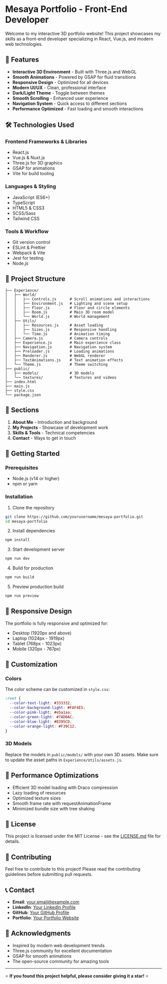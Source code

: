 # Mesaya Portfolio - Front-End Developer

Welcome to my interactive 3D portfolio website! This project showcases my skills as a front-end developer specializing in React, Vue.js, and modern web technologies.

## 🚀 Features

- **Interactive 3D Environment** - Built with Three.js and WebGL
- **Smooth Animations** - Powered by GSAP for fluid transitions
- **Responsive Design** - Optimized for all devices
- **Modern UI/UX** - Clean, professional interface
- **Dark/Light Theme** - Toggle between themes
- **Smooth Scrolling** - Enhanced user experience
- **Navigation System** - Quick access to different sections
- **Performance Optimized** - Fast loading and smooth interactions

## 🛠️ Technologies Used

### Frontend Frameworks & Libraries
- React.js
- Vue.js & Nuxt.js
- Three.js for 3D graphics
- GSAP for animations
- Vite for build tooling

### Languages & Styling
- JavaScript (ES6+)
- TypeScript
- HTML5 & CSS3
- SCSS/Sass
- Tailwind CSS

### Tools & Workflow
- Git version control
- ESLint & Prettier
- Webpack & Vite
- Jest for testing
- Node.js

## 📁 Project Structure

```
├── Experience/
│   ├── World/
│   │   ├── Controls.js      # Scroll animations and interactions
│   │   ├── Environment.js   # Lighting and scene setup
│   │   ├── Floor.js         # Floor and circle elements
│   │   ├── Room.js          # Main 3D room model
│   │   └── World.js         # World management
│   ├── Utils/
│   │   ├── Resources.js     # Asset loading
│   │   ├── Sizes.js         # Responsive handling
│   │   └── Time.js          # Animation timing
│   ├── Camera.js            # Camera controls
│   ├── Experience.js        # Main experience class
│   ├── Navigation.js        # Navigation system
│   ├── Preloader.js         # Loading animations
│   ├── Renderer.js          # WebGL renderer
│   ├── TextAnimations.js    # Text animation effects
│   └── Theme.js             # Theme switching
├── public/
│   ├── models/              # 3D models
│   └── textures/            # Textures and videos
├── index.html
├── main.js
├── style.css
└── package.json
```

## 🎯 Sections

1. **About Me** - Introduction and background
2. **My Projects** - Showcase of development work
3. **Skills & Tools** - Technical competencies
4. **Contact** - Ways to get in touch

## 🚀 Getting Started

### Prerequisites
- Node.js (v14 or higher)
- npm or yarn

### Installation

1. Clone the repository
```bash
git clone https://github.com/yourusername/mesaya-portfolio.git
cd mesaya-portfolio
```

2. Install dependencies
```bash
npm install
```

3. Start development server
```bash
npm run dev
```

4. Build for production
```bash
npm run build
```

5. Preview production build
```bash
npm run preview
```

## 📱 Responsive Design

The portfolio is fully responsive and optimized for:
- Desktop (1920px and above)
- Laptop (1024px - 1919px)
- Tablet (768px - 1023px)
- Mobile (320px - 767px)

## 🎨 Customization

### Colors
The color scheme can be customized in `style.css`:
```css
:root {
  --color-text-light: #333332;
  --color-background-light: #FAF4E5;
  --color-pink-light: #e5a1aa;
  --color-green-light: #7AD0AC;
  --color-blue-light: #8395CD;
  --color-orange-light: #F39C12;
}
```

### 3D Models
Replace the models in `public/models/` with your own 3D assets. Make sure to update the asset paths in `Experience/Utils/assets.js`.

## 🔧 Performance Optimizations

- Efficient 3D model loading with Draco compression
- Lazy loading of resources
- Optimized texture sizes
- Smooth frame rate with requestAnimationFrame
- Minimized bundle size with tree shaking

## 📄 License

This project is licensed under the MIT License - see the [LICENSE.md](LICENSE.md) file for details.

## 🤝 Contributing

Feel free to contribute to this project! Please read the contributing guidelines before submitting pull requests.

## 📞 Contact

- **Email**: your.email@example.com
- **LinkedIn**: [Your LinkedIn Profile](https://linkedin.com/in/yourprofile)
- **GitHub**: [Your GitHub Profile](https://github.com/yourusername)
- **Portfolio**: [Your Portfolio Website](https://yourportfolio.com)

## 🙏 Acknowledgments

- Inspired by modern web development trends
- Three.js community for excellent documentation
- GSAP for smooth animations
- The open-source community for amazing tools

---

⭐ **If you found this project helpful, please consider giving it a star!** ⭐
